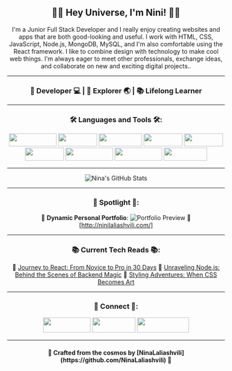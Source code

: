 <div align="center">



<h2>🚀✨ Hey Universe, I'm Nini! 🌌✨</h2>
<p> I'm a Junior Full Stack Developer and I really enjoy creating websites and apps that are both good-looking and useful. I work with HTML, CSS, JavaScript, Node.js, MongoDB, MySQL, and I'm also comfortable using the React framework. I like to combine design with technology to make cool web things. I'm always eager to meet other professionals, exchange ideas, and collaborate on new and exciting digital projects..</p>

---

<h3>🌸 Developer 💻 | 🚀 Explorer 🌏 | 📚 Lifelong Learner </h3>

---

<h3>🛠 Languages and Tools 🛠:</h3> 

<img src="https://img.shields.io/badge/-JavaScript-F7DF1E?style=flat-square&logo=javascript&logoColor=black" width="110" height="30" />
<img src="https://img.shields.io/badge/-React-61DAFB?style=flat-square&logo=react&logoColor=white" width="90" height="30" />
<img src="https://img.shields.io/badge/-Node.js-339933?style=flat-square&logo=node.js&logoColor=white" width="100" height="30" />
<img src="https://img.shields.io/badge/-Express-000?style=flat-square&logo=express" width="90" height="30" />
<img src="https://img.shields.io/badge/-HTML5-E34F26?style=flat-square&logo=html5&logoColor=white" width="90" height="30" />
<img src="https://img.shields.io/badge/-CSS3-1572B6?style=flat-square&logo=css3" width="90" height="30" />
<img src="https://img.shields.io/badge/-Bootstrap-7952B3?style=flat-square&logo=bootstrap&logoColor=white" width="110" height="30" />
<img src="https://img.shields.io/badge/-MongoDB-47A248?style=flat-square&logo=mongodb&logoColor=white" width="110" height="30" />
<img src="https://img.shields.io/badge/-MySQL-4479A1?style=flat-square&logo=mysql&logoColor=white" width="100" height="30" />



---

![Nina's GitHub Stats](https://github-readme-stats.vercel.app/api?username=NinaLaliashvili&show_icons=true&bg_color=0d1117&title_color=ff6f61&text_color=8b949e&icon_color=ff6f61&border_color=3f5efb)

---

<h3>🌟 Spotlight 🌟:</h3>

🎨 **Dynamic Personal Portfolio**: 
  ![Portfolio Preview](path_to_portfolio_gif.gif)
  🚀  [http://ninilaliashvili.com/]

---

<h3>📚 Current Tech Reads 📚:</h3>

 🔖 [Journey to React: From Novice to Pro in 30 Days](#)
 🔖 [Unraveling Node.js: Behind the Scenes of Backend Magic](#)
 🔖 [Styling Adventures: When CSS Becomes Art](#)

---

<h3>🔗 Connect 🔗:</h3>

<a href="https://www.linkedin.com/in/nini-laliashvili-08a97b223/" target="_blank"><img src="https://img.shields.io/badge/-LinkedIn-0077B5?style=flat-square&logo=linkedin&logoColor=white" width="110" height="35" /></a>
<a href="mailto:ninilaliashvili8@gmail.com" target="_blank"><img src="https://img.shields.io/badge/-Email-D14836?style=flat-square&logo=gmail&logoColor=white" width="100" height="35" /></a>
<a href="https://ninilaliashvili.com/" target="_blank"><img src="https://img.shields.io/badge/-Portfolio-FF6F61?style=flat-square" width="120" height="35" /></a>



---

<h4>💖 Crafted from the cosmos by [NinaLaliashvili](https://github.com/NinaLaliashvili) 🌠</h4>

</div>
